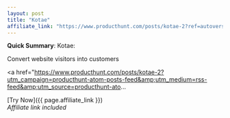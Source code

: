 ```yaml
---
layout: post
title: "Kotae"
affiliate_link: "https://www.producthunt.com/posts/kotae-2?ref=autoverse&utm_source=autoverse"
---
```


**Quick Summary**: Kotae: <p>
            Convert website visitors into customers
          </p>
          <p>
            <a href="https://www.producthunt.com/posts/kotae-2?utm_campaign=producthunt-atom-posts-feed&amp;utm_medium=rss-feed&amp;utm_source=producthunt-ato...

[Try Now]({{ page.affiliate_link }})  
*Affiliate link included*
